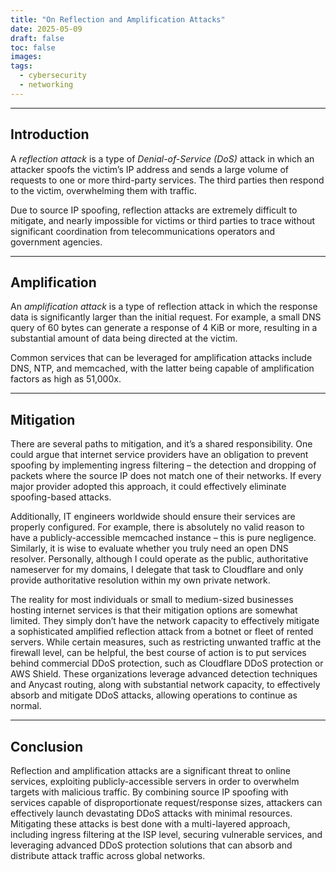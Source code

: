 ```yaml
---
title: "On Reflection and Amplification Attacks"
date: 2025-05-09
draft: false
toc: false
images:
tags:
  - cybersecurity
  - networking
---
```


---

## Introduction

A *reflection attack* is a type of *Denial-of-Service (DoS)* attack in
 which an attacker spoofs the victim’s IP address and sends a large volume of
 requests to one or more third-party services. The third parties then respond
 to the victim, overwhelming them with traffic.

Due to source IP spoofing, reflection attacks are extremely difficult to
 mitigate, and nearly impossible for victims or third parties to trace without
 significant coordination from telecommunications operators and government
 agencies.

---

## Amplification

An *amplification attack* is a type of reflection attack in which the
 response data is significantly larger than the initial request. For example,
 a small DNS query of 60 bytes can generate a response of 4 KiB or more,
 resulting in a substantial amount of data being directed at the victim.

Common services that can be leveraged for amplification attacks include DNS,
 NTP, and memcached, with the latter being capable of amplification factors as
 high as 51,000x.

---

## Mitigation

There are several paths to mitigation, and it’s a shared responsibility. One
 could argue that internet service providers have an obligation to prevent
 spoofing by implementing ingress filtering – the detection and dropping of
 packets where the source IP does not match one of their networks. If every
 major provider adopted this approach, it could effectively eliminate
 spoofing-based attacks.

Additionally, IT engineers worldwide should ensure their services are properly
 configured. For example, there is absolutely no valid reason to have a
 publicly-accessible memcached instance – this is pure negligence. Similarly,
 it is wise to evaluate whether you truly need an open DNS resolver.
 Personally, although I could operate as the public, authoritative nameserver
 for my domains, I delegate that task to Cloudflare and only provide
 authoritative resolution within my own private network.

The reality for most individuals or small to medium-sized businesses hosting
 internet services is that their mitigation options are somewhat limited. They
 simply don’t have the network capacity to effectively mitigate a sophisticated
 amplified reflection attack from a botnet or fleet of rented servers. While
 certain measures, such as restricting unwanted traffic at the firewall level,
 can be helpful, the best course of action is to put services behind commercial
 DDoS protection, such as Cloudflare DDoS protection or AWS Shield. These
 organizations leverage advanced detection techniques and Anycast routing,
 along with substantial network capacity, to effectively absorb and mitigate
 DDoS attacks, allowing operations to continue as normal.

---

## Conclusion

Reflection and amplification attacks are a significant threat to online
 services, exploiting publicly-accessible servers in order to overwhelm targets
 with malicious traffic. By combining source IP spoofing with services capable
 of disproportionate request/response sizes, attackers can effectively launch
 devastating DDoS attacks with minimal resources. Mitigating these attacks is
 best done with a multi-layered approach, including ingress filtering at the
 ISP level, securing vulnerable services, and leveraging advanced DDoS
 protection solutions that can absorb and distribute attack traffic across
 global networks.
